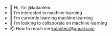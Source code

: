 - 👋 Hi, I’m @kulanteni
- 👀 I’m interested in machine learning
- 🌱 I’m currently learning machine learning
- 💞️ I’m looking to collaborate on machine learning
- 📫 How to reach me kulanteni@gmail.com

<!---
kulanteni/kulanteni is a ✨ special ✨ repository because its `README.md` (this file) appears on your GitHub profile.
You can click the Preview link to take a look at your changes.
--->
